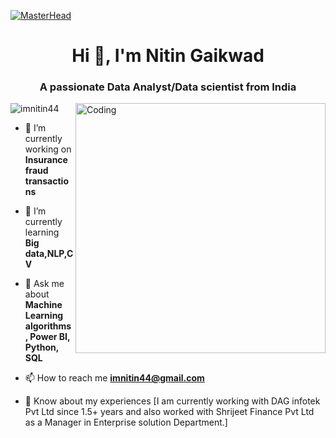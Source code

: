 [![MasterHead](https://visme.co/blog/wp-content/uploads/2020/06/animated-interactive-infographics-header-wide.gif)](https://imnitin44.io)
<h1 align="center">Hi 👋, I'm Nitin Gaikwad</h1>
<h3 align="center">A passionate Data Analyst/Data scientist from India</h3>
<img align="right" alt="Coding" width="400" src="https://www.mygo.ge/uploads/blog/1584023795.jpg">

<p align="left"> <img src="https://komarev.com/ghpvc/?username=imnitin44&label=Profile%20views&color=0e75b6&style=flat" alt="imnitin44" /> </p>

- 🔭 I’m currently working on **Insurance fraud transactions**

- 🌱 I’m currently learning **Big data,NLP,CV**

- 💬 Ask me about **Machine Learning algorithms, Power BI, Python, SQL**

- 📫 How to reach me **imnitin44@gmail.com**

- 📄 Know about my experiences [I am currently working with DAG infotek Pvt Ltd since 1.5+ years and also worked with Shrijeet Finance Pvt Ltd as a Manager in Enterprise solution Department.]



